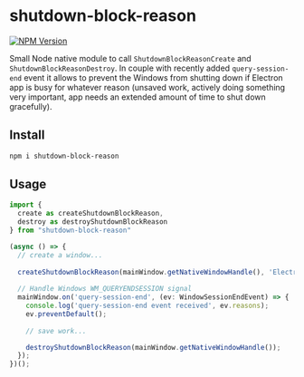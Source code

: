 # shutdown-block-reason

[![NPM Version](https://img.shields.io/npm/v/shutdown-block-reason)](https://www.npmjs.com/package/shutdown-block-reason)

Small Node native module to call `ShutdownBlockReasonCreate` and `ShutdownBlockReasonDestroy`.
In couple with recently added `query-session-end` event it allows to prevent the Windows from shutting down
if Electron app is busy for whatever reason (unsaved work, actively doing something very important,
app needs an extended amount of time to shut down gracefully).

## Install

```bash
npm i shutdown-block-reason
```

## Usage

```ts
import {
  create as createShutdownBlockReason,
  destroy as destroyShutdownBlockReason
} from "shutdown-block-reason"

(async () => {
  // create a window...
  
  createShutdownBlockReason(mainWindow.getNativeWindowHandle(), 'Electron application is closing...');
  
  // Handle Windows WM_QUERYENDSESSION signal
  mainWindow.on('query-session-end', (ev: WindowSessionEndEvent) => {
    console.log('query-session-end event received', ev.reasons);
    ev.preventDefault();
    
    // save work...

    destroyShutdownBlockReason(mainWindow.getNativeWindowHandle());    
  });
})();
```
